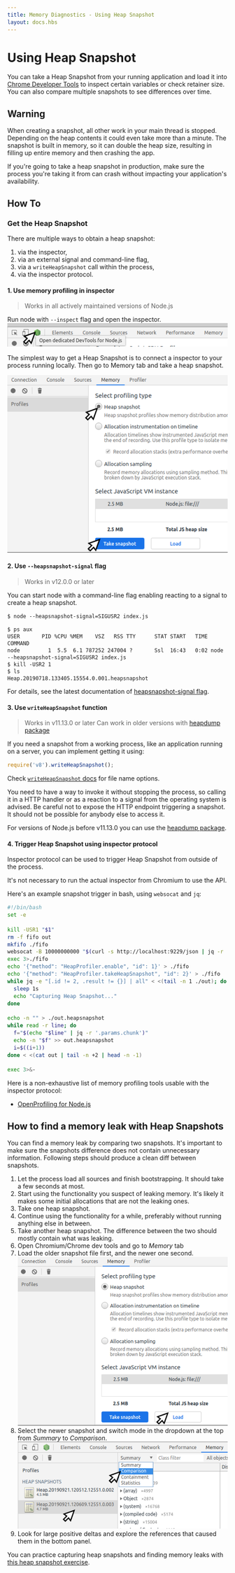 ```yaml
---
title: Memory Diagnostics - Using Heap Snapshot
layout: docs.hbs
---
```


# Using Heap Snapshot

You can take a Heap Snapshot from your running application and load it into
[Chrome Developer Tools][] to inspect certain variables or check retainer size.
You can also compare multiple snapshots to see differences over time.

## Warning

When creating a snapshot, all other work in your main thread is stopped.
Depending on the heap contents it could even take more than a minute.
The snapshot is built in memory, so it can double the heap size, resulting
in filling up entire memory and then crashing the app.

If you're going to take a heap snapshot in production, make sure the process
you're taking it from can crash without impacting your application's
availability.

## How To

### Get the Heap Snapshot

There are multiple ways to obtain a heap snapshot:

1. via the inspector,
2. via an external signal and command-line flag,
3. via a `writeHeapSnapshot` call within the process,
4. via the inspector protocol.

#### 1. Use memory profiling in inspector

> Works in all actively maintained versions of Node.js

Run node with `--inspect` flag and open the inspector.
![open inspector][open inspector image]

The simplest way to get a Heap Snapshot is to connect a inspector to your
process running locally. Then go to Memory tab and take a heap snapshot.

![take a heap snapshot][take a heap snapshot image]

#### 2. Use `--heapsnapshot-signal` flag

> Works in v12.0.0 or later

You can start node with a command-line flag enabling reacting to a signal to
create a heap snapshot.

```
$ node --heapsnapshot-signal=SIGUSR2 index.js
```

```
$ ps aux
USER       PID %CPU %MEM    VSZ   RSS TTY      STAT START   TIME COMMAND
node         1  5.5  6.1 787252 247004 ?       Ssl  16:43   0:02 node --heapsnapshot-signal=SIGUSR2 index.js
$ kill -USR2 1
$ ls
Heap.20190718.133405.15554.0.001.heapsnapshot
```

For details, see the latest documentation of [heapsnapshot-signal flag][].

#### 3. Use `writeHeapSnapshot` function

> Works in v11.13.0 or later
> Can work in older versions with [heapdump package][]

If you need a snapshot from a working process, like an application running on a
server, you can implement getting it using:

```js
require('v8').writeHeapSnapshot();
```

Check [`writeHeapSnapshot` docs][] for file name options.

You need to have a way to invoke it without stopping the process, so calling it
in a HTTP handler or as a reaction to a signal from the operating system
is advised. Be careful not to expose the HTTP endpoint triggering a snapshot.
It should not be possible for anybody else to access it.

For versions of Node.js before v11.13.0 you can use the [heapdump package][].

#### 4. Trigger Heap Snapshot using inspector protocol

Inspector protocol can be used to trigger Heap Snapshot from outside of the
process.

It's not necessary to run the actual inspector from Chromium to use the API.

Here's an example snapshot trigger in bash, using `websocat` and `jq`:

```bash
#!/bin/bash
set -e

kill -USR1 "$1"
rm -f fifo out
mkfifo ./fifo
websocat -B 10000000000 "$(curl -s http://localhost:9229/json | jq -r '.[0].webSocketDebuggerUrl')" < ./fifo > ./out &
exec 3>./fifo
echo '{"method": "HeapProfiler.enable", "id": 1}' > ./fifo
echo '{"method": "HeapProfiler.takeHeapSnapshot", "id": 2}' > ./fifo
while jq -e "[.id != 2, .result != {}] | all" < <(tail -n 1 ./out); do
  sleep 1s
  echo "Capturing Heap Snapshot..."
done

echo -n "" > ./out.heapsnapshot
while read -r line; do
  f="$(echo "$line" | jq -r '.params.chunk')"
  echo -n "$f" >> out.heapsnapshot
  i=$((i+1))
done < <(cat out | tail -n +2 | head -n -1)

exec 3>&-
```

Here is a non-exhaustive list of memory profiling tools usable with the
inspector protocol:

* [OpenProfiling for Node.js][openprofiling]

## How to find a memory leak with Heap Snapshots

You can find a memory leak by comparing two snapshots. It's important to make
sure the snapshots difference does not contain unnecessary information.
Following steps should produce a clean diff between snapshots.

1. Let the process load all sources and finish bootstrapping. It should take a
   few seconds at most.
2. Start using the functionality you suspect of leaking memory. It's likely it
   makes some initial allocations that are not the leaking ones.
3. Take one heap snapshot.
4. Continue using the functionality for a while, preferably without running
   anything else in between.
5. Take another heap snapshot. The difference between the two should mostly
   contain what was leaking.
6. Open Chromium/Chrome dev tools and go to *Memory* tab
7. Load the older snapshot file first, and the newer one second.
   ![Load button in tools][load button image]
8. Select the newer snapshot and switch mode in the dropdown at the top from
   *Summary* to *Comparison*. ![Comparison dropdown][comparison image]
9. Look for large positive deltas and explore the references that caused
   them in the bottom panel.

You can practice capturing heap snapshots and finding memory leaks with [this
heap snapshot exercise][heapsnapshot exercise].

[open inspector image]: /static/images/docs/guides/diagnostics/tools.png
[take a heap snapshot image]: /static/images/docs/guides/diagnostics/snapshot.png
[heapsnapshot-signal flag]: https://nodejs.org/api/cli.html#--heapsnapshot-signalsignal
[heapdump package]: https://www.npmjs.com/package/heapdump
[`writeHeapSnapshot` docs]: https://nodejs.org/api/v8.html#v8_v8_writeheapsnapshot_filename
[openprofiling]: https://github.com/vmarchaud/openprofiling-node
[load button image]: /static/images/docs/guides/diagnostics/load-snapshot.png
[comparison image]: /static/images/docs/guides/diagnostics/compare.png
[heapsnapshot exercise]: https://github.com/naugtur/node-example-heapdump
[Chrome Developer Tools]: https://developer.chrome.com/docs/devtools/
